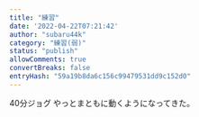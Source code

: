 ```yaml
---
title: "練習"
date: '2022-04-22T07:21:42'
author: "subaru44k"
category: "練習(弱)"
status: "publish"
allowComments: true
convertBreaks: false
entryHash: "59a19b8da6c156c99479531dd9c152d0"
---
```

40分ジョグ
やっとまともに動くようになってきた。

